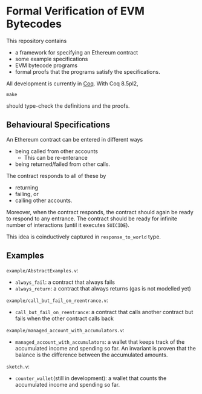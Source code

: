 # Formal Verification of EVM Bytecodes

This repository contains
* a framework for specifying an Ethereum contract
* some example specifications
* EVM bytecode programs
* formal proofs that the programs satisfy the specifications.

All development is currently in [Coq](https://coq.inria.fr/).
With Coq 8.5pl2,
```
make
```
should type-check the definitions and the proofs.

## Behavioural Specifications

An Ethereum contract can be entered in different ways
* being called from other accounts
    * This can be re-enterance
* being returned/failed from other calls.

The contract responds to all of these by
* returning
* failing, or
* calling other accounts.

Moreover, when the contract responds, the contract should again be ready
to respond to any entrance.  The contract should be ready for infinite number
of interactions (until it executes `SUICIDE`).

This idea is coinductively captured in `response_to_world` type.

## Examples

`example/AbstractExamples.v`:
* `always_fail`: a contract that always fails
* `always_return`: a contract that always returns (gas is not modelled yet)

`example/call_but_fail_on_reentrance.v`:
* `call_but_fail_on_reentrance`: a contract that calls another contract but fails when the other contract calls back

`example/managed_account_with_accumulators.v`:
* `managed_account_with_accumulators`: a wallet that keeps track of the accumulated income and spending so far.  An invariant is proven that the balance is the difference between the accumulated amounts.

`sketch.v`:
* `counter_wallet`(still in development): a wallet that counts the accumulated income and spending so far.

